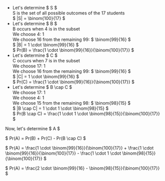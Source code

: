 <ul>
    <li> Let's determine $ S $ <br/> 
    S is the set of all possible outcomes of the 17 students <br/> 
    $ |S| = \binom{100}{17} $
    <li> Let's determine $ B $ <br/> 
    B occurs when 4 is in the subset <br/> 
    We choose 4: 1 <br/> 
    We choose 16 from the remaining 99: $ \binom{99}{16} $ <br/> 
    $ |B| = 1 \cdot \binom{99}{16} $ <br/> 
    $ Pr(B) = \frac{1 \cdot \binom{99}{16}}{\binom{100}{17}} $
    <li> Let's determine $ C $ <br/> 
    C occurs when 7 is in the subset <br/> 
    We choose 17: 1 <br/> 
    We choose 16 from the remaining 99: $ \binom{99}{16} $ <br/> 
    $ |C| = 1 \cdot \binom{99}{16} $ <br/> 
    $ Pr(C) = \frac{1 \cdot \binom{99}{16}}{\binom{100}{17}} $
    <li> Let's determine $ B \cap C $ <br/> 
    We choose 17: 1 <br/> 
    We choose 4: 1 <br/> 
    We choose 15 from the remaining 98: $ \binom{98}{15} $ <br/> 
    $ |B \cap C| = 1 \cdot 1 \cdot \binom{98}{15} $ <br/> 
    $ Pr(B \cap C) = \frac{1 \cdot 1 \cdot \binom{98}{15}}{\binom{100}{17}} $
</ul>

Now, let's determine $ A $

$ Pr(A) = Pr(B) + Pr(C) - Pr(B \cap C) $

$ Pr(A) = \frac{1 \cdot \binom{99}{16}}{\binom{100}{17}} + \frac{1 \cdot \binom{99}{16}}{\binom{100}{17}} - \frac{1 \cdot 1 \cdot \binom{98}{15}}{\binom{100}{17}} $

$ Pr(A) = \frac{2 \cdot \binom{99}{16} - \binom{98}{15}}{\binom{100}{17}} $
